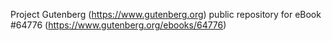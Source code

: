 Project Gutenberg (https://www.gutenberg.org) public repository for
eBook #64776 (https://www.gutenberg.org/ebooks/64776)

